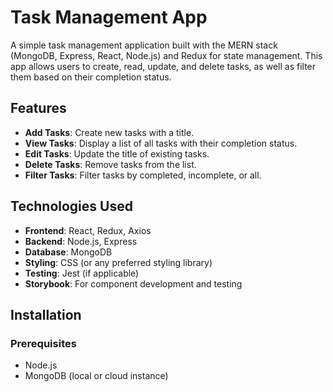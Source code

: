 # Task Management App

A simple task management application built with the MERN stack (MongoDB, Express, React, Node.js) and Redux for state management. This app allows users to create, read, update, and delete tasks, as well as filter them based on their completion status.

## Features

- **Add Tasks**: Create new tasks with a title.
- **View Tasks**: Display a list of all tasks with their completion status.
- **Edit Tasks**: Update the title of existing tasks.
- **Delete Tasks**: Remove tasks from the list.
- **Filter Tasks**: Filter tasks by completed, incomplete, or all.

## Technologies Used

- **Frontend**: React, Redux, Axios
- **Backend**: Node.js, Express
- **Database**: MongoDB
- **Styling**: CSS (or any preferred styling library)
- **Testing**: Jest (if applicable)
- **Storybook**: For component development and testing

## Installation

### Prerequisites

- Node.js
- MongoDB (local or cloud instance)

